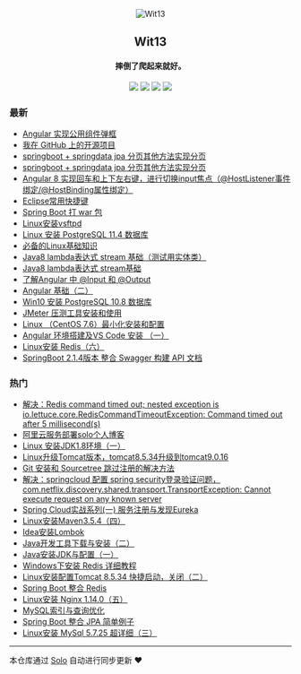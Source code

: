 <p align="center"><img alt="Wit13" src="https://avatars0.githubusercontent.com/u/25473724?s=400&u=126576524419d7855e0c28a809c0d0459a6fb8eb&v=4"></p><h2 align="center">
Wit13
</h2>

<h4 align="center">摔倒了爬起来就好。</h4>
<p align="center"><a title="Wit13" target="_blank" href="https://github.com/Wit13/solo-blog"><img src="https://img.shields.io/github/last-commit/Wit13/solo-blog.svg?style=flat-square&color=FF9900"></a>
<a title="GitHub repo size in bytes" target="_blank" href="https://github.com/Wit13/solo-blog"><img src="https://img.shields.io/github/repo-size/Wit13/solo-blog.svg?style=flat-square"></a>
<a title="Solo Version" target="_blank" href="https://github.com/b3log/solo/releases"><img src="https://img.shields.io/badge/solo-3.6.5-f1e05a.svg?style=flat-square&color=blueviolet"></a>
<a title="Hits" target="_blank" href="https://github.com/b3log/hits"><img src="https://hits.b3log.org/Wit13/solo-blog.svg"></a></p>

### 最新

* [Angular 实现公用组件弹框](http://witbolg.com/angular)
* [我在 GitHub 上的开源项目](http://witbolg.com/my-github-repos)
* [springboot + springdata jpa 分页其他方法实现分页](http://witbolg.com/articles/2019/09/29/1569758881739.html)
* [springboot + springdata jpa 分页其他方法实现分页](http://witbolg.com/springdata_page)
* [Angular 8 实现回车和上下左右键，进行切换input焦点（@HostListener事件绑定/@HostBinding属性绑定）](http://witbolg.com/angular_hostListener)
* [Eclipse常用快捷键](http://witbolg.com/eclipse_code)
* [Spring Boot 打 war 包](http://witbolg.com/springboot_war)
* [Linux安装vsftpd](http://witbolg.com/linux_vsftpd)
* [Linux 安装 PostgreSQL 11.4 数据库](http://witbolg.com/postgresql)
* [必备的Linux基础知识](http://witbolg.com/linux)
* [Java8 lambda表达式 stream 基础（测试用实体类）](http://witbolg.com/java8_lambda1_entity1)
* [Java8 lambda表达式 stream基础](http://witbolg.com/java8_lambda1)
* [了解Angular 中 @Input 和 @Output](http://witbolg.com/angular03)
* [Angular 基础（二）](http://witbolg.com/angular2)
* [Win10 安装 PostgreSQL 10.8 数据库](http://witbolg.com/postgresql1)
* [JMeter 压测工具安装和使用](http://witbolg.com/jmeter_01)
* [Linux （CentOS 7.6）最小化安装和配置](http://witbolg.com/linux_min_01)
* [Angular 环境搭建及VS Code 安装 （一）](http://witbolg.com/angular1)
* [Linux安装 Redis（六）](http://witbolg.com/linux_06)
* [SpringBoot 2.1.4版本 整合 Swagger 构建 API 文档](http://witbolg.com/springboot_swagger_01)

### 热门

* [解决：Redis command timed out; nested exception is io.lettuce.core.RedisCommandTimeoutException: Command timed out after 5 millisecond(s)](http://witbolg.com/redis_error_01)
* [阿里云服务部署solo个人博客](http://witbolg.com/linux_solo_mtn)
* [Linux 安装JDK1.8环境（一）](http://witbolg.com/linux_01)
* [Linux升级Tomcat版本，tomcat8.5.34升级到tomcat9.0.16](http://witbolg.com/linux_other_01)
* [Git 安装和 Sourcetree 跳过注册的解决方法](http://witbolg.com/git1)
* [解决：springcloud 配置 spring security登录验证问题，com.netflix.discovery.shared.transport.TransportException: Cannot execute request on any known server ](http://witbolg.com/springcloud01)
* [Spring Cloud实战系列(一) 服务注册与发现Eureka](http://witbolg.com/springcloud02)
* [Linux安装Maven3.5.4（四）](http://witbolg.com/linux_04)
* [Idea安装Lombok](http://witbolg.com/idea_01)
* [Java开发工具下载与安装（二）](http://witbolg.com/javanote_02)
* [Java安装JDK与配置（一）](http://witbolg.com/javanote_01)
* [Windows下安装 Redis 详细教程](http://witbolg.com/window_redis_01)
* [Linux安装配置Tomcat 8.5.34 快捷启动，关闭（二）](http://witbolg.com/linux_02)
* [Spring Boot 整合 Redis](http://witbolg.com/springboot_redis_01)
* [Linux安装 Nginx 1.14.0（五）](http://witbolg.com/linux_05)
* [MySQL索引与查询优化](http://witbolg.com/mysql_01)
* [Spring Boot 整合 JPA 简单例子](http://witbolg.com/springboot_data_01)
* [Linux安装 MySql 5.7.25 超详细（三）](http://witbolg.com/linux_03)



---

本仓库通过 [Solo](https://github.com/b3log/solo) 自动进行同步更新 ❤️ 